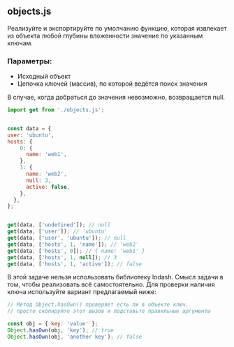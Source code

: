 ## objects.js

Реализуйте и экспортируйте по умолчанию функцию, которая извлекает из объекта 
любой глубины вложенности значение по указанным ключам.

### Параметры:

* Исходный объект
* Цепочка ключей (массив), по которой ведётся поиск значения

В случае, когда добраться до значения невозможно, возвращается null.

```js
import get from './objects.js';


const data = {
user: 'ubuntu',
hosts: {
    0: {
      name: 'web1',
    },
    1: {
      name: 'web2',
      null: 3,
      active: false,
    },
  },
};


get(data, ['undefined']); // null
get(data, ['user']); // 'ubuntu'
get(data, ['user', 'ubuntu']); // null
get(data, ['hosts', 1, 'name']); // 'web2'
get(data, ['hosts', 0]); // { name: 'web1' }
get(data, ['hosts', 1, null]); // 3
get(data, ['hosts', 1, 'active']); // false
```

В этой задаче нельзя использовать библиотеку lodash.
Смысл задачи в том, чтобы реализовать всё самостоятельно.
Для проверки наличия ключа используйте вариант предлагаемый ниже:

```js
// Метод Object.hasOwn() проверяет есть ли в объекте ключ,
// просто скопируйте этот вызов и подставьте правильные аргументы

const obj = { key: 'value' };
Object.hasOwn(obj, 'key'); // true
Object.hasOwn(obj, 'another key'); // false
```
